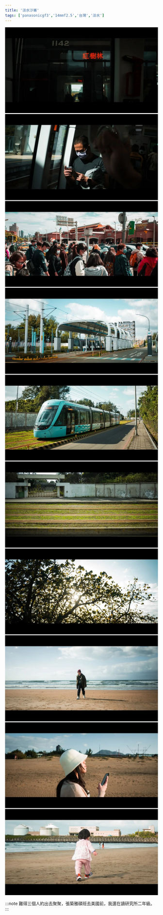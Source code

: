 ```yaml
---
title: '淡水沙崙'
tags: ['panasonicgf3','14mmf2.5','台灣','淡水']
---
```

![001](./img/instagram_output/202302/024.webp)
![002](./img/instagram_output/202302/020.webp)
![003](./img/instagram_output/202302/019.webp)
![004](./img/instagram_output/202302/017.webp)
![005](./img/instagram_output/202302/023.webp)
![006](./img/instagram_output/202302/026.webp)
![007](./img/instagram_output/202302/027.webp)
![008](./img/instagram_output/202302/018.webp)
![009](./img/instagram_output/202302/021.webp)
![010](./img/instagram_output/202302/025.webp)

:::note 
難得三個人約出去聚聚，張築雅碩班去美國前，我還在讀研究所二年級。
:::
